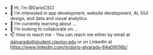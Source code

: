 - 👋 Hi, I’m @DarioCSCI
- 👀 I’m interested in app development, website development, AI, GUI design, and data and visual analytics. 
- 🌱 I’m currently learning about ...
- 💞️ I’m looking to collaborate on ...
- 📫 How to reach me - You can reach me either by email at dalvarado@student.clayton.edu or on LinkedIn at https://www.linkedin.com/in/dario-alvarado-64a09016b/

<!---
DarioCSCI/DarioCSCI is a ✨ special ✨ repository because its `README.md` (this file) appears on your GitHub profile.
You can click the Preview link to take a look at your changes.
--->
